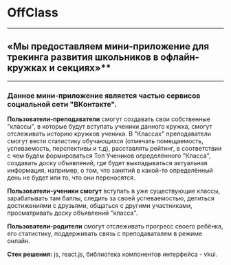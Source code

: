 # OffClass
____
## «Мы предоставляем мини-приложение для трекинга развития школьников в офлайн-кружках и секциях»**
____

### Данное мини-приложение является частью сервисов социальной сети "ВКонтакте".

**Пользователи-преподаватели** смогут создавать свои собственные "классы", в которые будут вступать ученики данного кружка, смогут отслеживать историю кружков ученика.
В "Классах" преподаватели смогут вести статистику обучающихся (отмечать помещаемость, успеваемость, перспективы и т.д), расставлять рейтинг, в соответствии с чем будем формироваться Топ Учеников определённого "Класса", создавать доску объявлений, где будет выкладываться актуальная информация, например, о том, что занятий в какой-то определённый день не будет или то, что они переносятся.

**Пользователи-ученики смогут** вступать в уже существующие классы, зарабатывать там баллы, следить за своей успеваемостью, делиться достижениями с друзьями, общаться с другими участниками, просматривать доску объявлений "класса".

**Пользователи-родители** смогут отслеживать прогресс своего ребёнка, его статистику, поддерживать связь с преподаваталем в режиме онлайн.

**Стек решения:** js, react.js, библиотека компонентов интерфейса - vkui.



